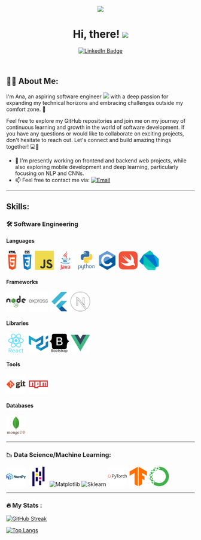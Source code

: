 <p align="center"><img src="https://media4.giphy.com/media/vWst8QUOKAot6MHEZe/giphy.gif" width="350"/></p>
<h1 align="center">Hi, there! <img src="https://media.giphy.com/media/hvRJCLFzcasrR4ia7z/giphy.gif" width="30px"></h1>

<p align="center">
<a href="https://www.linkedin.com/in/acatarinaoaraujo/"><img src="https://img.shields.io/badge/LinkedIn-blue?style=for-the-badge&logo=linkedin&logoColor=white" alt="LinkedIn Badge"></a>
</p>
<p align="center"><img src="https://komarev.com/ghpvc/?username=acatarinaoaraujo&style=flat-square&color=blueviolet" alt=""></p>

## 👨‍💻 About Me:

I'm Ana, an aspiring software engineer <img src="https://media.giphy.com/media/WUlplcMpOCEmTGBtBW/giphy.gif" width="30"> with a deep passion for expanding my technical horizons and embracing challenges outside my comfort zone. 🚀

Feel free to explore my GitHub repositories and join me on my journey of continuous learning and growth in the world of software development. If you have any questions or would like to collaborate on exciting projects, don't hesitate to reach out. Let's connect and build amazing things together! 💻🌟

- 🔭 I'm presently working on frontend and backend web projects, while also exploring mobile development and deep learning, particularly focusing on NLP and CNNs.
- 📫 Feel free to contact me via: [![Email](https://img.shields.io/badge/-Email-blue?style=flat&logo=gmail&logoColor=white)](mailto:acoa_@hotmail.com)

---

## Skills:

### 🛠 Software Engineering

#### Languages
<img src="https://github.com/devicons/devicon/blob/master/icons/html5/html5-original-wordmark.svg" title="Html5" alt="Html5" width="32" height="52"/>&nbsp;
<img src="https://github.com/devicons/devicon/blob/master/icons/css3/css3-original-wordmark.svg" title="Css3" alt="Css3" width="32" height="52"/>
<img src="https://github.com/devicons/devicon/blob/master/icons/javascript/javascript-original.svg" title="Javascript" alt="Javascript" width="52" height="52"/>
<img src="https://github.com/devicons/devicon/blob/master/icons/java/java-original-wordmark.svg" title="Java" alt="Java" width="52" height="52"/>
<img src="https://github.com/devicons/devicon/blob/master/icons/python/python-original-wordmark.svg" title="Python" alt="Python" width="52" height="52"/>
<img src="https://github.com/devicons/devicon/blob/master/icons/c/c-original.svg" title="C" alt="C" width="52" height="52"/>
<img src="https://github.com/devicons/devicon/blob/master/icons/swift/swift-original.svg" title="Swift" alt="Swift" width="52" height="52"/>
<img src="https://github.com/devicons/devicon/blob/master/icons/dart/dart-original.svg" title="Dart" alt="Dart" width="52" height="52"/>

<!-- <img src="https://github.com/devicons/devicon/blob/master/icons/kotlin/kotlin-original-wordmark.svg" title="Kotlin" alt="Kotlin" width="52" height="52"/> -->
<!-- <img src="https://github.com/devicons/devicon/blob/master/icons/rust/rust-plain.svg" title="Rust" alt="Rust" width="52" height="52"/> -->
<!-- <img src="https://github.com/devicons/devicon/blob/master/icons/typescript/typescript-original.svg" title="Typescript" alt="Typescript" width="52" height="52"/> -->

#### Frameworks
<img src="https://github.com/devicons/devicon/blob/master/icons/nodejs/nodejs-original-wordmark.svg" title="Nodejs" alt="Nodejs" width="52" height="52"/>&nbsp;
<img src="https://github.com/devicons/devicon/blob/master/icons/express/express-original-wordmark.svg" title="Express" alt="Express" width="52" height="52"/>
<img src="https://github.com/devicons/devicon/blob/master/icons/flutter/flutter-original.svg" title="Flutter" alt="Flutter" width="52" height="52"/>
<img src="https://github.com/devicons/devicon/blob/master/icons/nextjs/nextjs-line.svg" title="NextJS" alt="NextJS" width="52" height="52"/>
<!-- <img src="https://github.com/devicons/devicon/blob/master/icons/angularjs/angularjs-plain.svg" title="Angularjs" alt="Angularjs" width="52" height="52"/>&nbsp; -->
<!-- <img src="https://github.com/devicons/devicon/blob/master/icons/spring/spring-original-wordmark.svg" title="Spring" alt="Spring" width="52" height="52"/> -->
<!-- <img src="https://github.com/devicons/devicon/blob/master/icons/android/android-original-wordmark.svg" title="Android" alt="Android" width="52" height="52"/> -->
<!-- <img src="https://github.com/devicons/devicon/blob/master/icons/ionic/ionic-original-wordmark.svg" title="Ionic" alt="Ionic" width="52" height="52"/> -->
<!-- <img src="https://github.com/devicons/devicon/blob/master/icons/electron/electron-original-wordmark.svg" title="Electron" alt="Electron" width="52" height="52"/> -->
<!-- <img src="https://github.com/devicons/devicon/blob/master/icons/nestjs/nestjs-plain-wordmark.svg" title="Nestjs" alt="Nestjs" width="52" height="52"/> -->

#### Libraries
<img src="https://github.com/devicons/devicon/blob/master/icons/react/react-original-wordmark.svg" title="React" alt="React" width="52" height="52"/>&nbsp;
<img src="https://github.com/devicons/devicon/blob/master/icons/materialui/materialui-original.svg" title="Materialui" alt="Materialui" width="52" height="52"/>
<img src="https://github.com/devicons/devicon/blob/master/icons/bootstrap/bootstrap-plain-wordmark.svg" title="Bootstrap" alt="Bootstrap" width="52" height="52"/>
<img src="https://github.com/devicons/devicon/blob/master/icons/vuejs/vuejs-original.svg" title="Vue" alt="Vue" width="52" height="52"/>
<!-- <img src="https://github.com/devicons/devicon/blob/master/icons/apachekafka/apachekafka-original-wordmark.svg" title="Apachekafka" alt="Apachekafka" width="52" height="52"/> -->
<!-- <img src="https://github.com/devicons/devicon/blob/master/icons/redux/redux-original.svg" title="Redux" alt="Redux" width="52" height="52"/> -->
<!-- <img src="https://github.com/devicons/devicon/blob/master/icons/sass/sass-original.svg" title="Sass" alt="Sass" width="52" height="52"/> -->
<!-- <img src="https://github.com/devicons/devicon/blob/master/icons/socketio/socketio-original-wordmark.svg" title="Socketio" alt="Socketio" width="52" height="52"/> -->
<!-- <img src="https://github.com/devicons/devicon/blob/master/icons/jquery/jquery-original-wordmark.svg" title="Jquery" alt="Jquery" width="52" height="52"/> -->

#### Tools
<img src="https://github.com/devicons/devicon/blob/master/icons/git/git-original-wordmark.svg" title="Git" alt="Git" width="52" height="52"/>&nbsp;
<img src="https://github.com/devicons/devicon/blob/master/icons/npm/npm-original-wordmark.svg" title="Npm" alt="Npm" width="52" height="52"/>
<!-- <img src="https://github.com/devicons/devicon/blob/master/icons/docker/docker-original-wordmark.svg" title="Docker" alt="Docker" width="52" height="52"/>
<img src="https://github.com/devicons/devicon/blob/master/icons/gradle/gradle-plain-wordmark.svg" title="Gradle" alt="Gradle" width="52" height="52"/> -->
<!-- <img src="https://github.com/devicons/devicon/blob/master/icons/webpack/webpack-original-wordmark.svg" title="Webpack" alt="Webpack" width="52" height="52"/> -->

#### Databases
<img src="https://github.com/devicons/devicon/blob/master/icons/mongodb/mongodb-original-wordmark.svg" title="Mongodb" alt="Mongodb" width="52" height="52"/>&nbsp;
<!--<img src="https://github.com/devicons/devicon/blob/master/icons/redis/redis-original-wordmark.svg" title="Redis" alt="Redis" width="52" height="52"/>
<img src="https://github.com/devicons/devicon/blob/master/icons/postgresql/postgresql-original-wordmark.svg" title="Postgresql" alt="Postgresql" width="52" height="52"/> -->

---

### :chart_with_downwards_trend: Data Science/Machine Learning:

<img src="https://github.com/devicons/devicon/blob/master/icons/numpy/numpy-original-wordmark.svg" title="Numpy" alt="Numpy" width="52" height="52"/>&nbsp;
<img src="https://github.com/devicons/devicon/blob/master/icons/pandas/pandas-original.svg" title="Pandas" alt="Pandas" width="52" height="52"/>
<img src="https://matplotlib.org/3.1.1/_static/logo2_compressed.svg" title="Matplotlib" alt="Matplotlib" width="52" height="52"/>
<img src="https://upload.wikimedia.org/wikipedia/commons/thumb/0/05/Scikit_learn_logo_small.svg/1200px-Scikit_learn_logo_small.svg.png" title="Sklearn" alt="Sklearn" width="52" height="52"/>
<img src="https://github.com/devicons/devicon/blob/master/icons/pytorch/pytorch-original-wordmark.svg" title="Pytorch" alt="Pytorch" width="52" height="52"/>
<img src="https://github.com/devicons/devicon/blob/master/icons/tensorflow/tensorflow-original.svg" title="Tensorflow" alt="Tensorflow" width="52" height="52"/>
<img src="https://github.com/devicons/devicon/blob/master/icons/anaconda/anaconda-original.svg" title="Anaconda" alt="Anaconda" width="52" height="52"/>


---

### 🔥 My Stats :
[![GitHub Streak](https://github-readme-streak-stats.herokuapp.com/?user=acatarinaoaraujo&theme=dark&background=000000)](https://git.io/streak-stats)

[![Top Langs](https://github-readme-stats.vercel.app/api/top-langs/?username=acatarinaoaraujo&layout=compact&theme=vision-friendly-dark)](https://github.com/anuraghazra/github-readme-stats)
